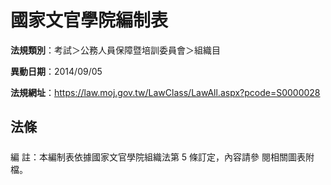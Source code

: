 # 國家文官學院編制表

**法規類別**：考試＞公務人員保障暨培訓委員會＞組織目       

**異動日期**：2014/09/05  

**法規網址**：https://law.moj.gov.tw/LawClass/LawAll.aspx?pcode=S0000028





## 法條
##### 
編      註：本編制表依據國家文官學院組織法第 5  條訂定，內容請參
            閱相關圖表附檔。


